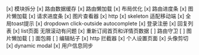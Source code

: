 [x] 模块拆分
[x] 路由数据缓存
[x] 路由懒加载
[x] 布局优化
[x] 路由进度条
[x] 图片懒加载
[x] 请求进度条
[x] 图片查看器
[x] http
[x] skeleton 适配移动端
[x] 全局toast提示
[x] dropdown click-outside autocomplete
[x] 登录注册
[x] 回复列表
[x] list页面 无限滚动有问题
[x] 重新订阅首页和详情页数据
[ ] 路由守卫
[ ] 图片懒加载
[ ] 面包屑
[ ] 编辑帖子
[x] http 拦截器
[x] 个人设置页面
[x] 头像剪切
[x] dynamic modal
[x] 用户信息同步
